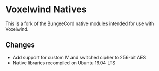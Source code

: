 # Voxelwind Natives

This is a fork of the BungeeCord native modules intended for use with Voxelwind.

## Changes

* Add support for custom IV and switched cipher to 256-bit AES
* Native libraries recompiled on Ubuntu 16.04 LTS